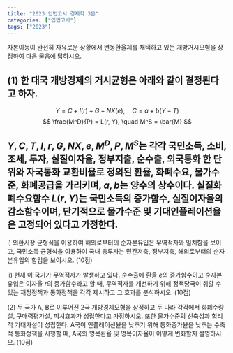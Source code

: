 ```yaml
---
title: "2023 입법고시 경제학 3문"
categories: ["입법고시"]
tags: ["2023"]
---
```


자본이동이 완전히 자유로운 상황에서 변동환율제를 채택하고 있는 개방거시모형을 상정하여 다음 물음에 답하시오.

(1) 한 대국 개방경제의 거시균형은 아래와 같이 결정된다고 하자.
---
$$
Y = C + I(r) + G + NX(e), \quad C = a + b(Y - T)
$$
$$
\frac{M^D}{P} = L(r, Y), \quad M^S = \bar{M}
$$

$Y, C, T, I, r, G, NX, e, M^D, P, M^S$는 각각 국민소득, 소비, 조세, 투자, 실질이자율, 정부지출, 순수출, 외국통화 한 단위와 자국통화 교환비율로 정의된 환율, 화폐수요, 물가수준, 화폐공급을 가리키며, $a, b$는 양수의 상수이다. 실질화폐수요함수 $L(r, Y)$는 국민소득의 증가함수, 실질이자율의 감소함수이며, 단기적으로 물가수준 및 기대인플레이션율은 고정되어 있다고 가정한다.
---

i) 외환시장 균형식을 이용하여 해외로부터의 순자본유입은 무역적자와 일치함을 보이고, 국민소득 균형식을 이용하여 국내 총투자는 민간저축, 정부저축, 해외로부터의 순자본유입의 합임을 보이시오. (10점)

ii) 현재 이 국가가 무역적자가 발생하고 있다. 순수출에 환율 $e$의 증가함수이고 순자본유입은 이자율 $r$의 증가함수라고 할 때, 무역적자를 개선하기 위해 정책당국이 취할 수 있는 재정정책과 통화정책을 각각 제시하고 그 효과를 분석하시오. (10점)

(2) 두 국가 A, B로 이루어진 2국 개방경제모형을 상정하고 두 나라 각각에서 화폐수량설, 구매력평가설, 피셔효과가 성립한다고 가정하시오. 또한 물가수준의 신축성과 합리적 기대가설이 성립한다. A국이 인플레이션율을 낮추기 위해 통화증가율을 낮추는 수축적 통화정책을 시행할 때, A국의 명목환율 및 명목이자율이 어떻게 변화할지 설명하시오. (10점)
